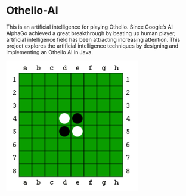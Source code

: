 # Othello-AI
This is an artificial intelligence for playing Othello.
Since Google’s AI AlphaGo achieved a great breakthrough by beating up human player, artificial intelligence field has been attracting increasing attention. This project explores the artificial intelligence techniques by designing and implementing an Othello AI in Java.

![alt text](https://raw.githubusercontent.com/JessicaKANG/Othello-AI/master/Othello.png)
